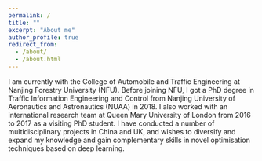 ```yaml
---
permalink: /
title: ""
excerpt: "About me"
author_profile: true
redirect_from: 
  - /about/
  - /about.html
---
```



I am currently with the College of Automobile and Traffic Engineering at Nanjing Forestry University (NFU). Before joining NFU, I got a PhD degree in Traffic Information Engineering and Control from Nanjing University of Aeronautics and Astronautics (NUAA) in 2018. I also worked with an international research team at Queen Mary University of London from 2016 to 2017 as a visiting PhD student. I have conducted a number of multidisciplinary projects in China and UK, and wishes to diversify and expand my knowledge and gain complementary skills in novel optimisation techniques based on deep learning. 


